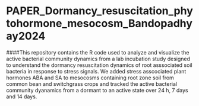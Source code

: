# PAPER_Dormancy_resuscitation_phytohormone_mesocosm_Bandopadhyay2024
####This repository contains the R code used to analyze and visualize the active bacterial community dynamics from a lab incubation study designed to understand the dormancy resuscitation dynamics of root asssociated soil bacteria in response to stress signals. We added stress asscociated plant hormones ABA and SA to mesocosms containing root zone soil from common bean and switchgrass crops and tracked the active bacterial community dyanamics from a dormant to an active state over 24 h, 7 days and 14 days. 
